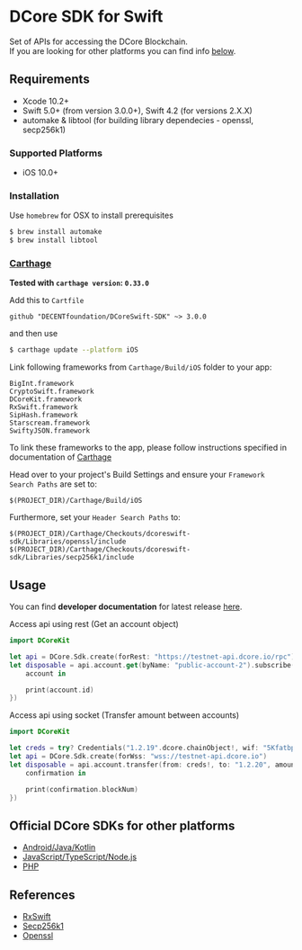 
DCore SDK for Swift
======================================

Set of APIs for accessing the DCore Blockchain. <br>
If you are looking for other platforms you can find info [below](#official-dcore-sdks-for-other-platforms).


## Requirements

* Xcode 10.2+
* Swift 5.0+ (from version 3.0.0+), Swift 4.2 (for versions 2.X.X)
* automake & libtool (for building library dependecies - openssl, secp256k1)

### Supported Platforms

* iOS 10.0+

### Installation

Use `homebrew` for OSX to install prerequisites

```bash
$ brew install automake
$ brew install libtool
```

### [Carthage](https://github.com/Carthage/Carthage)

**Tested with `carthage version`: `0.33.0`**

Add this to `Cartfile`

```
github "DECENTfoundation/DCoreSwift-SDK" ~> 3.0.0
```

and then use

```bash
$ carthage update --platform iOS
```

Link following frameworks from `Carthage/Build/iOS` folder to your app:
```
BigInt.framework
CryptoSwift.framework
DCoreKit.framework
RxSwift.framework
SipHash.framework
Starscream.framework
SwiftyJSON.framework
```

To link these frameworks to the app, please follow instructions specified in documentation of [Carthage](https://github.com/Carthage/Carthage#adding-frameworks-to-an-application)

Head over to your project's Build Settings and ensure your `Framework Search Paths` are set to: 
```
$(PROJECT_DIR)/Carthage/Build/iOS
```

Furthermore, set your `Header Search Paths` to:
```
$(PROJECT_DIR)/Carthage/Checkouts/dcoreswift-sdk/Libraries/openssl/include
$(PROJECT_DIR)/Carthage/Checkouts/dcoreswift-sdk/Libraries/secp256k1/include
```

## Usage

You can find **developer documentation** for latest release [here](https://decentfoundation.github.io/DCoreSwift-SDK/).

Access api using rest (Get an account object)

```swift
import DCoreKit

let api = DCore.Sdk.create(forRest: "https://testnet-api.dcore.io/rpc")
let disposable = api.account.get(byName: "public-account-2").subscribe(onSuccess: { 
	account in

	print(account.id) 
})
```

Access api using socket (Transfer amount between accounts)

```swift
import DCoreKit

let creds = try? Credentials("1.2.19".dcore.chainObject!, wif: "5KfatbpE1zVdnHgFydT7Cg9hJmUVLN7vQXJkBbzGrNSND3uFmAa")
let api = DCore.Sdk.create(forWss: "wss://testnet-api.dcore.io")
let disposable = api.account.transfer(from: creds!, to: "1.2.20", amount: AssetAmount(1000000)).subscribe(onSuccess: { 
	confirmation in

	print(confirmation.blockNum) 
})
```

## Official DCore SDKs for other platforms

- [Android/Java/Kotlin](https://github.com/DECENTfoundation/DCoreKt-SDK)
- [JavaScript/TypeScript/Node.js](https://github.com/DECENTfoundation/DCoreJS-SDK)
- [PHP](https://github.com/DECENTfoundation/DCorePHP-SDK)


## References

* [RxSwift](https://github.com/ReactiveX/RxSwift)
* [Secp256k1](https://github.com/bitcoin-core/secp256k1.git)
* [Openssl](https://www.openssl.org/source/openssl-$OPENSSL_VERSION.tar.gz)
